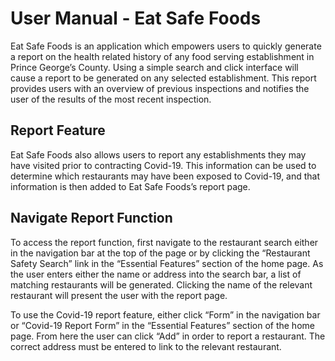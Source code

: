 # User Manual - Eat Safe Foods

Eat Safe Foods is an application which empowers users to quickly generate a report on the health related history of any food serving establishment in Prince George’s County. Using a simple search and click interface will cause a report to be generated on any selected establishment. This report provides users with an overview of previous inspections and notifies the user of the results of the most recent inspection. 

## Report Feature
Eat Safe Foods also allows users to report any establishments they may have visited prior to contracting Covid-19. This information can be used to determine which restaurants may have been exposed to Covid-19, and that information is then added to Eat Safe Foods’s report page.

## Navigate Report Function
To access the report function, first navigate to the restaurant search either in the navigation bar at the top of the page or by clicking the “Restaurant Safety Search” link in the “Essential Features” section of the home page. As the user enters either the name or address into the search bar, a list of matching restaurants will be generated. Clicking the name of the relevant restaurant will present the user with the report page.

To use the Covid-19 report feature, either click “Form” in the navigation bar or “Covid-19 Report Form” in the “Essential Features” section of the home page. From here the user can click “Add” in order to report a restaurant. The correct address must be entered to link to the relevant restaurant.
